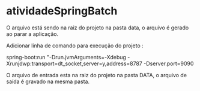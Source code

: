 # atividadeSpringBatch
O arquivo está sendo na raiz do projeto na pasta data, o arquivo é gerado ao parar a aplicação.

Adicionar linha de comando para execução do projeto :

spring-boot:run "-Drun.jvmArguments=-Xdebug -Xrunjdwp:transport=dt_socket,server=y,address=8787 -Dserver.port=9090

O arquivo de entrada esta na raiz do projeto na pasta DATA, o arquivo de saída é gravado na mesma pasta.
